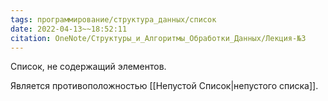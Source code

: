 ```yaml
---
tags: программирование/структура_данных/список
date: 2022-04-13~~18:52:11
citation: OneNote/Структуры_и_Алгоритмы_Обработки_Данных/Лекция-№3
---
```

Список, не содержащий элементов.

Является противоположностью [[Непустой Список|непустого списка]].